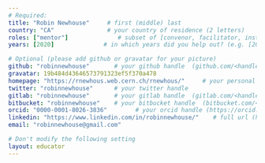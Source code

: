 ```yaml
---
# Required:
title: "Robin Newhouse"     # first (middle) last
country: "CA"               # your country of residence (2 letters)
roles: ["mentor"]              # subset of [convenor, facilitator, instructor, mentor]
years: [2020]              # in which years did you help out? (e.g. [2020, 2019])

# Optional (please add github or gravatar for your picture)
github: "robinnewhouse"       # your github handle  (github.com/<handle>)
gravatar: 19b484d43646573791323ef5f370a478
homepage: "https://rnewhous.web.cern.ch/rnewhous/"     # your personal homepage  (full url)
twitter: "robinnewhouse"      # your twitter handle
gitlab: "robinnewhouse"       # your gitlab handle  (gitlab.com/<handle>)
bitbucket: "robinnewhouse"    # your bitbucket handle  (bitbucket.com/<handle>)
orcid: "0000-0001-8026-3836"        # your orcid handle (https://orcid.org/<handle>)
linkedin: "https://www.linkedin.com/in/robinnewhouse/"    # full url (https://linkedin.com/in/your-name-some-hex-code)
email: "robinnewhouse@gmail.com"

# Don't modify the following setting
layout: educator
---
```


<!-- Write something about yourself here (if you want)!
You can use Markdown syntax to style this page.
-->
